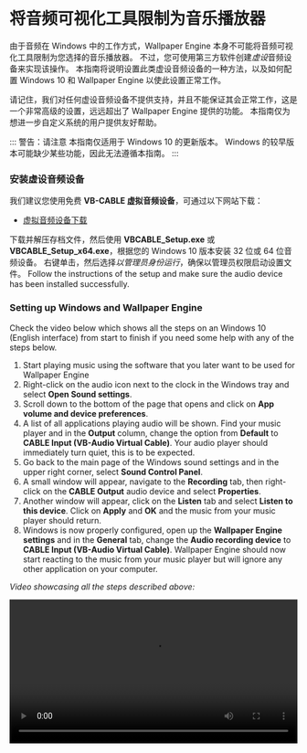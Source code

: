 # 将音频可视化工具限制为音乐播放器

由于音频在 Windows 中的工作方式，Wallpaper Engine 本身不可能将音频可视化工具限制为您选择的音乐播放器。 不过，您可使用第三方软件创建*虚设*音频设备来实现该操作。 本指南将说明设置此类虚设音频设备的一种方法，以及如何配置 Windows 10 和 Wallpaper Engine 以使此设置正常工作。

请记住，我们对任何虚设音频设备不提供支持，并且不能保证其会正常工作，这是一个非常高级的设置，远远超出了 Wallpaper Engine 提供的功能。 本指南仅为想进一步自定义系统的用户提供友好帮助。

::: 警告：请注意 本指南仅适用于 Windows 10 的更新版本。 Windows 的较早版本可能缺少某些功能，因此无法遵循本指南。
:::

### 安装虚设音频设备

我们建议您使用免费 **VB-CABLE 虚拟音频设备**，可通过以下网站下载：

* [虚拟音频设备下载](https://www.vb-audio.com/Cable/)

下载并解压存档文件，然后使用 **VBCABLE_Setup.exe** 或 **VBCABLE_Setup_x64.exe**，根据您的 Windows 10 版本安装 32 位或 64 位音频设备。 右键单击，然后选择*以管理员身份运行*，确保以管理员权限启动设置文件。 Follow the instructions of the setup and make sure the audio device has been installed successfully.

### Setting up Windows and Wallpaper Engine

Check the video below which shows all the steps on an Windows 10 (English interface) from start to finish if you need some help with any of the steps below.

1. Start playing music using the software that you later want to be used for Wallpaper Engine
2. Right-click on the audio icon next to the clock in the Windows tray and select **Open Sound settings**.
3. Scroll down to the bottom of the page that opens and click on **App volume and device preferences**.
4. A list of all applications playing audio will be shown. Find your music player and in the **Output** column, change the option from **Default** to **CABLE Input (VB-Audio Virtual Cable)**. Your audio player should immediately turn quiet, this is to be expected.
5. Go back to the main page of the Windows sound settings and in the upper right corner, select **Sound Control Panel**.
6. A small window will appear, navigate to the **Recording** tab, then right-click on the **CABLE Output** audio device and select **Properties**.
7. Another window will appear, click on the **Listen** tab and select **Listen to this device**. Click on **Apply** and **OK** and the music from your music player should return.
8. Windows is now properly configured, open up the **Wallpaper Engine settings** and in the **General** tab, change the **Audio recording device** to **CABLE Input (VB-Audio Virtual Cable)**. Wallpaper Engine should now start reacting to the music from your music player but will ignore any other application on your computer.

*Video showcasing all the steps described above:*

<video width="100%" controls>
  <source src="/videos/audioinputdevice.mp4" type="video/mp4">
  Your browser does not support the video tag.
</video>

